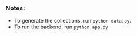### Notes:

- To generate the collections, run `python data.py`.
- To run the backend, run `python app.py`
